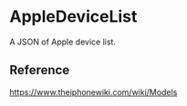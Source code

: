 # AppleDeviceList
A JSON of Apple device list.

## Reference

https://www.theiphonewiki.com/wiki/Models
